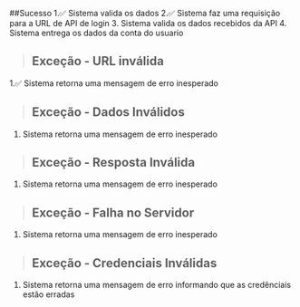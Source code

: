 ##Sucesso
1.✅ Sistema valida os dados
2.✅ Sistema faz uma requisição para a URL de API de login
3. Sistema valida os dados recebidos da API
4. Sistema entrega os dados da conta do usuario

>## Exceção - URL inválida
1.✅ Sistema retorna uma mensagem de erro inesperado

>## Exceção - Dados Inválidos
1. Sistema retorna uma mensagem de erro inesperado

>## Exceção - Resposta Inválida
1. Sistema retorna uma mensagem de erro inesperado

>## Exceção - Falha no Servidor
1. Sistema retorna uma mensagem de erro inesperado

>## Exceção - Credenciais Inválidas
1. Sistema retorna uma mensagem de erro informando que as credênciais estão erradas